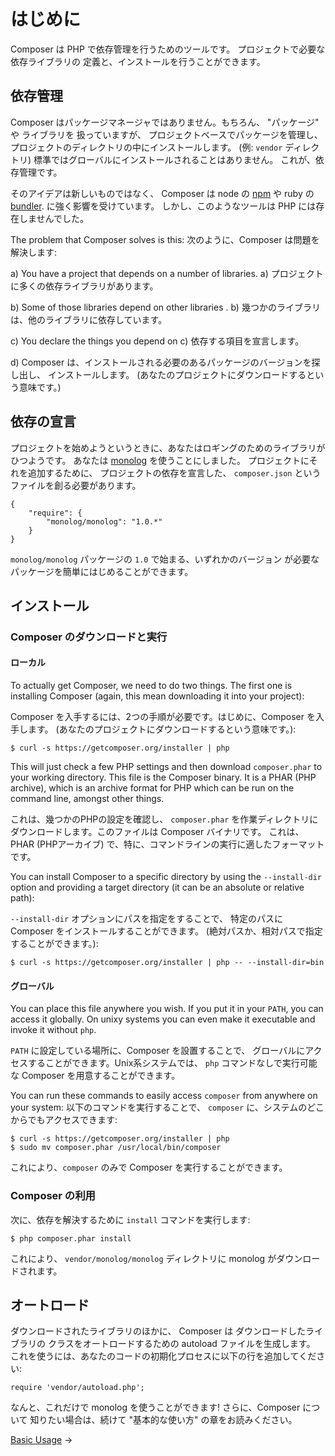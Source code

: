 # はじめに

Composer は PHP で依存管理を行うためのツールです。 プロジェクトで必要な依存ライブラリの
定義と、インストールを行うことができます。

## 依存管理

Composer はパッケージマネージャではありません。もちろん、 "パッケージ" や ライブラリを
扱っていますが、 プロジェクトベースでパッケージを管理し、
プロジェクトのディレクトリの中にインストールします。 (例: `vendor` ディレクトリ)
標準ではグローバルにインストールされることはありません。
これが、依存管理です。

そのアイデアは新しいものではなく、 Composer は node の [npm](http://npmjs.org) や
ruby の [bundler](http://gembundler.com/). に強く影響を受けています。
しかし、このようなツールは PHP には存在しませんでした。

The problem that Composer solves is this:
次のように、Composer は問題を解決します:

a) You have a project that depends on a number of libraries.
a) プロジェクトに多くの依存ライブラリがあります。

b) Some of those libraries depend on other libraries .
b) 幾つかのライブラリは、他のライブラリに依存しています。

c) You declare the things you depend on
c) 依存する項目を宣言します。

d) Composer は、インストールされる必要のあるパッケージのバージョンを探し出し、
   インストールします。 (あなたのプロジェクトにダウンロードするという意味です。)

## 依存の宣言

プロジェクトを始めようというときに、あなたはロギングのためのライブラリがひつようです。
あなたは [monolog](https://github.com/Seldaek/monolog) を使うことにしました。
プロジェクトにそれを追加するために、 プロジェクトの依存を宣言した、
`composer.json` というファイルを創る必要があります。

    {
        "require": {
            "monolog/monolog": "1.0.*"
        }
    }

`monolog/monolog` パッケージの `1.0` で始まる、いずれかのバージョン
が必要なパッケージを簡単にはじめることができます。

## インストール

### Composer のダウンロードと実行

#### ローカル

To actually get Composer, we need to do two things. The first one is installing
Composer (again, this mean downloading it into your project):

Composer を入手するには、2つの手順が必要です。はじめに、Composer を入手します。
(あなたのプロジェクトにダウンロードするという意味です。):

    $ curl -s https://getcomposer.org/installer | php

This will just check a few PHP settings and then download `composer.phar` to
your working directory. This file is the Composer binary. It is a PHAR (PHP
archive), which is an archive format for PHP which can be run on the command
line, amongst other things.

これは、幾つかのPHPの設定を確認し、 `composer.phar` を作業ディレクトリに
ダウンロードします。このファイルは Composer バイナリです。 これは、 PHAR
(PHPアーカイブ) で、特に、コマンドラインの実行に適したフォーマットです。

You can install Composer to a specific directory by using the `--install-dir`
option and providing a target directory (it can be an absolute or relative path):

`--install-dir` オプションにパスを指定をすることで、
特定のパスに Composer をインストールすることができます。
(絶対パスか、相対パスで指定することができます。):

    $ curl -s https://getcomposer.org/installer | php -- --install-dir=bin

#### グローバル

You can place this file anywhere you wish. If you put it in your `PATH`,
you can access it globally. On unixy systems you can even make it
executable and invoke it without `php`.

`PATH` に設定している場所に、Composer を設置することで、
グローバルにアクセスすることができます。Unix系システムでは、
`php` コマンドなしで実行可能な Composer を用意することができます。

You can run these commands to easily access `composer` from anywhere on your system:
以下のコマンドを実行することで、 `composer` に、システムのどこからでもアクセスできます:

    $ curl -s https://getcomposer.org/installer | php
    $ sudo mv composer.phar /usr/local/bin/composer

これにより、`composer` のみで Composer を実行することができます。

### Composer の利用

次に、依存を解決するために `install` コマンドを実行します:

    $ php composer.phar install

これにより、 `vendor/monolog/monolog` ディレクトリに monolog がダウンロードされます。

## オートロード

ダウンロードされたライブラリのほかに、 Composer は ダウンロードしたライブラリの
クラスをオートロードするための autoload ファイルを生成します。
これを使うには、あなたのコードの初期化プロセスに以下の行を追加してください:

    require 'vendor/autoload.php';

なんと、これだけで monolog を使うことができます! さらに、Composer について
知りたい場合は、続けて "基本的な使い方" の章をお読みください。

[Basic Usage](01-basic-usage.md) &rarr;
